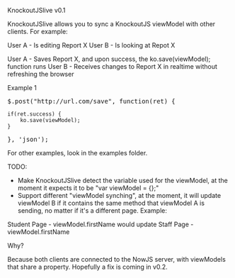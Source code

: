 KnockoutJSlive v0.1

KnockoutJSlive allows you to sync a KnockoutJS viewModel with other clients. For example:

User A - Is editing Report X
User B - Is looking at Repot X 

User A - Saves Report X, and upon success, the ko.save(viewModel); function runs
User B - Receives changes to Report X in realtime without refreshing the browser

Example 1

<tt>
$.post("http://url.com/save", function(ret) {
	
	if(ret.success) {
		ko.save(viewModel);
	}
	
}, 'json');</tt>

For other examples, look in the examples folder.

TODO:

- Make KnockoutJSlive detect the variable used for the viewModel, at the moment it expects it to be "var viewModel = {};"
- Support different "viewModel synching", at the moment, it will update viewModel B if it contains the same method that viewModel A is sending, no matter if it's a different page. Example:

Student Page - viewModel.firstName would update
Staff Page - viewModel.firstName

Why?

Because both clients are connected to the NowJS server, with viewModels that share a property. Hopefully a fix is coming in v0.2.